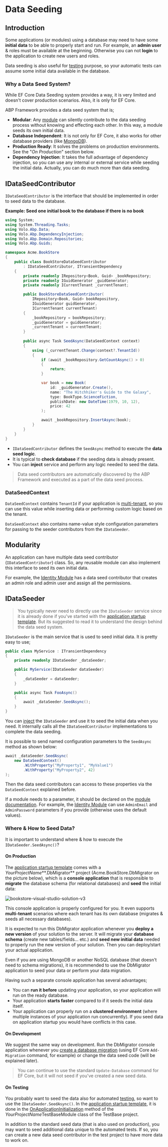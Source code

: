 # Data Seeding

## Introduction

Some applications (or modules) using a database may need to have some **initial data** to be able to properly start and run. For example, an **admin user** & roles must be available at the beginning. Otherwise you can not **login** to the application to create new users and roles.

Data seeding is also useful for [testing](Testing.md) purpose, so your automatic tests can assume some initial data available in the database.

### Why a Data Seed System?

While EF Core Data Seeding system provides a way, it is very limited and doesn't cover production scenarios. Also, it is only for EF Core.

ABP Framework provides a data seed system that is;

* **Modular**: Any [module](Module-Development-Basics.md) can silently contribute to the data seeding process without knowing and effecting each other. In this way, a module seeds its own initial data.
* **Database Independent**: It is not only for EF Core, it also works for other database providers (like [MongoDB](MongoDB.md)).
* **Production Ready**: It solves the problems on production environments. See the "*On Production*" section below.
* **Dependency Injection**: It takes the full advantage of dependency injection, so you can use any internal or external service while seeding the initial data. Actually, you can do much more than data seeding.

## IDataSeedContributor

`IDataSeedContributor` is the interface that should be implemented in order to seed data to the database.

**Example: Seed one initial book to the database if there is no book**

````csharp
using System;
using System.Threading.Tasks;
using Volo.Abp.Data;
using Volo.Abp.DependencyInjection;
using Volo.Abp.Domain.Repositories;
using Volo.Abp.Guids;

namespace Acme.BookStore
{
    public class BookStoreDataSeedContributor
        : IDataSeedContributor, ITransientDependency
    {
        private readonly IRepository<Book, Guid> _bookRepository;
        private readonly IGuidGenerator _guidGenerator;
        private readonly ICurrentTenant _currentTenant;

        public BookStoreDataSeedContributor(
            IRepository<Book, Guid> bookRepository,
            IGuidGenerator guidGenerator,
            ICurrentTenant currentTenant)
        {
            _bookRepository = bookRepository;
            _guidGenerator = guidGenerator;
            _currentTenant = currentTenant;
        }
        
        public async Task SeedAsync(DataSeedContext context)
        {
            using (_currentTenant.Change(context?.TenantId))
            {
                if (await _bookRepository.GetCountAsync() > 0)
                {
                    return;
                }

                var book = new Book(
                    id: _guidGenerator.Create(),
                    name: "The Hitchhiker's Guide to the Galaxy",
                    type: BookType.ScienceFiction,
                    publishDate: new DateTime(1979, 10, 12),
                    price: 42
                );

                await _bookRepository.InsertAsync(book);
            }
        }
    }
}
````

* `IDataSeedContributor` defines the `SeedAsync` method to execute the **data seed logic**.
* It is typical to **check database** if the seeding data is already present.
* You can **inject** service and perform any logic needed to seed the data.

> Data seed contributors are automatically discovered by the ABP Framework and executed as a part of the data seed process.

### DataSeedContext

`DataSeedContext` contains `TenantId` if your application is [multi-tenant](Multi-Tenancy.md), so you can use this value while inserting data or performing custom logic based on the tenant.

`DataSeedContext` also contains name-value style configuration parameters for passing to the seeder contributors from the `IDataSeeder`.

## Modularity

An application can have multiple data seed contributor (`IDataSeedContributor`) class. So, any reusable module can also implement this interface to seed its own initial data.

For example, the [Identity Module](Modules/Identity.md) has a data seed contributor that creates an admin role and admin user and assign all the permissions.

## IDataSeeder

> You typically never need to directly use the `IDataSeeder` service since it is already done if you've started with the [application startup template](Startup-Templates/Application.md). But its suggested to read it to understand the design behind the data seed system.

`IDataSeeder` is the main service that is used to seed initial data. It is pretty easy to use;

````csharp
public class MyService : ITransientDependency
{
    private readonly IDataSeeder _dataSeeder;

    public MyService(IDataSeeder dataSeeder)
    {
        _dataSeeder = dataSeeder;
    }

    public async Task FooAsync()
    {
        await _dataSeeder.SeedAsync();
    }
}
````

You can [inject](Dependency-Injection.md) the `IDataSeeder` and use it to seed the initial data when you need. It internally calls all the `IDataSeedContributor` implementations to complete the data seeding.

It is possible to send named configuration parameters to the `SeedAsync` method as shown below:

````csharp
await _dataSeeder.SeedAsync(
    new DataSeedContext()
        .WithProperty("MyProperty1", "MyValue1")
        .WithProperty("MyProperty2", 42)
);
````

Then the data seed contributors can access to these properties via the `DataSeedContext` explained before. 

If a module needs to a parameter, it should be declared on the [module documentation](Modules/Index.md). For example, the [Identity Module](Modules/Identity.md) can use `AdminEmail` and `AdminPassword` parameters if you provide (otherwise uses the default values).

### Where & How to Seed Data?

It is important to understand where & how to execute the `IDataSeeder.SeedAsync()`?

#### On Production

The [application startup template](Startup-Templates/Application.md) comes with a *YourProjectName***.DbMigrator** project (Acme.BookStore.DbMigrator on the picture below), which is a **console application** that is responsible to **migrate** the database schema (for relational databases) and **seed** the initial data:

![bookstore-visual-studio-solution-v3](docs/images/bookstore-visual-studio-solution-v3.png)

This console application is properly configured for you. It even supports **multi-tenant** scenarios where each tenant has its own database (migrates & seeds all necessary databases).

It is expected to run this DbMigrator application whenever you **deploy a new version** of your solution to the server. It will migrate your **database schema** (create new tables/fields... etc.) and **seed new initial data** needed to properly run the new version of your solution. Then you can deploy/start your actual application.

Even if you are using MongoDB or another NoSQL database (that doesn't need to schema migrations), it is recommended to use the DbMigrator application to seed your data or perform your data migration.

Having such a separate console application has several advantages;

* You can **run it before** updating your application, so your application will run on the ready database.
* Your application **starts faster** compared to if it seeds the initial data itself.
* Your application can properly run on a **clustered environment** (where multiple instances of your application run concurrently). If you seed data on application startup you would have conflicts in this case.

#### On Development

We suggest the same way on development. Run the DbMigrator console application whenever you [create a database migration](https://docs.microsoft.com/en-us/ef/ef6/modeling/code-first/migrations/) (using EF Core `Add-Migration` command, for example) or change the data seed code (will be explained later).

> You can continue to use the standard `Update-Database` command for EF Core, but it will not seed if you've created a new seed data.

#### On Testing

You probably want to seed the data also for automated [testing](Testing.md), so want to use the `IDataSeeder.SeedAsync()`. In the [application startup template](Startup-Templates/Application.md), it is done in the [OnApplicationInitialization](Module-Development-Basics.md) method of the *YourProjectName*TestBaseModule class of the TestBase project.

In addition to the standard seed data (that is also used on production), you may want to seed additional data unique to the automated tests. If so, you can create a new data seed contributor in the test project to have more data to work on.
